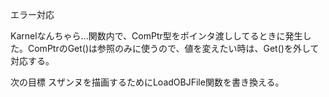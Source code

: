 エラー対応

Karnelなんちゃら...関数内で、ComPtr型をポインタ渡ししてるときに発生した。ComPtrのGet()は参照のみに使うので、値を変えたい時は、Get()を外して対応する。



次の目標
スザンヌを描画するためにLoadOBJFile関数を書き換える。